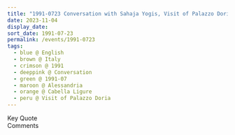 ```yaml
---
title: "1991-0723 Conversation with Sahaja Yogis, Visit of Palazzo Doria with the Mayor Gianni Piazzale, Cabella Ligure, Alessandria, Italy"
date: 2023-11-04
display_date: 
sort_date: 1991-07-23
permalink: /events/1991-0723
tags:
  - blue @ English
  - brown @ Italy
  - crimson @ 1991
  - deeppink @ Conversation
  - green @ 1991-07
  - maroon @ Alessandria
  - orange @ Cabella Ligure
  - peru @ Visit of Palazzo Doria
---
```


<wave-list>
  <list-title color="green" width="75">Key Quote</list-title>
  <list-item color="BlanchedAlmond"  width="200"></list-item>
  <list-item color="Lavender"></list-item>
  <list-item color="BlanchedAlmond"></list-item>
</wave-list>

<br>

<wave-list>
  <list-title color="green" width="75">Comments</list-title>
  <list-item color="BlanchedAlmond"  width="200"></list-item>
  <list-item color="Lavender"></list-item>
  <list-item color="BlanchedAlmond"></list-item>
</wave-list>